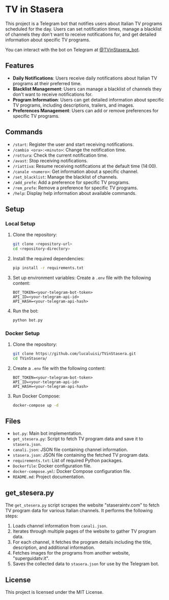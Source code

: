 # TV in Stasera

This project is a Telegram bot that notifies users about Italian TV programs scheduled for the day. Users can set notification times, manage a blacklist of channels they don't want to receive notifications for, and get detailed information about specific TV programs.

You can interact with the bot on Telegram at [@TVinStasera_bot](https://t.me/TVinStasera_bot).

## Features

- **Daily Notifications**: Users receive daily notifications about Italian TV programs at their preferred time.
- **Blacklist Management**: Users can manage a blacklist of channels they don't want to receive notifications for.
- **Program Information**: Users can get detailed information about specific TV programs, including descriptions, trailers, and images.
- **Preferences Management**: Users can add or remove preferences for specific TV programs.

## Commands

- `/start`: Register the user and start receiving notifications.
- `/cambio <ora>:<minuto>`: Change the notification time.
- `/rottura`: Check the current notification time.
- `/avast`: Stop receiving notifications.
- `/riattiva`: Resume receiving notifications at the default time (14:00).
- `/canale <numero>`: Get information about a specific channel.
- `/set_blacklist`: Manage the blacklist of channels.
- `/add_prefe`: Add a preference for specific TV programs.
- `/rem_prefe`: Remove a preference for specific TV programs.
- `/help`: Display help information about available commands.

## Setup

### Local Setup

1. Clone the repository:
    ```sh
    git clone <repository-url>
    cd <repository-directory>
    ```

2. Install the required dependencies:
    ```sh
    pip install -r requirements.txt
    ```

3. Set up environment variables:
    Create a `.env` file with the following content:
    ```env
    BOT_TOKEN=<your-telegram-bot-token>
    API_ID=<your-telegram-api-id>
    API_HASH=<your-telegram-api-hash>
    ```

4. Run the bot:
    ```sh
    python bot.py
    ```

### Docker Setup

1. Clone the repository:
    ```sh
    git clone https://github.com/lucaluisi/TVinStasera.git
    cd TVinStasera/
    ```

2. Create a `.env` file with the following content:
    ```env
    BOT_TOKEN=<your-telegram-bot-token>
    API_ID=<your-telegram-api-id>
    API_HASH=<your-telegram-api-hash>
    ```

3. Run Docker Compose:
    ```sh
    docker-compose up -d
    ```

## Files

- `bot.py`: Main bot implementation.
- `get_stesera.py`: Script to fetch TV program data and save it to `stasera.json`.
- `canali.json`: JSON file containing channel information.
- `stasera.json`: JSON file containing the fetched TV program data.
- `requirements.txt`: List of required Python packages.
- `Dockerfile`: Docker configuration file.
- `docker-compose.yml`: Docker Compose configuration file.
- `README.md`: Project documentation.

## get_stesera.py

The `get_stesera.py` script scrapes the website "staseraintv.com" to fetch TV program data for various Italian channels. It performs the following steps:

1. Loads channel information from `canali.json`.
2. Iterates through multiple pages of the website to gather TV program data.
3. For each channel, it fetches the program details including the title, description, and additional information.
4. Fetches images for the programs from another website, "superguidatv.it".
5. Saves the collected data to `stasera.json` for use by the Telegram bot.

## License

This project is licensed under the MIT License.